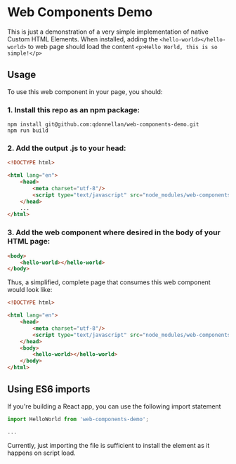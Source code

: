 # Web Components Demo
This is just a demonstration of a very simple implementation of native Custom HTML Elements. When installed, adding the `<hello-world></hello-world>` to web page should load the content `<p>Hello World, this is so simple!</p>`

## Usage
To use this web component in your page, you should:

### 1. Install this repo as an npm package:
```
npm install git@github.com:qdonnellan/web-components-demo.git
npm run build
```

### 2. Add the output .js to your head:

```html
<!DOCTYPE html>

<html lang="en">
    <head>
        <meta charset="utf-8"/>
        <script type="text/javascript" src="node_modules/web-components-demo/dist/bundle.js"></script>
    </head>
    ...
</html>
```

### 3. Add the web component where desired in the body of your HTML page:

```html
<body>
    <hello-world></hello-world>
</body>
```

Thus, a simplified, complete page that consumes this web component would look like:

```html
<!DOCTYPE html>

<html lang="en">
    <head>
        <meta charset="utf-8"/>
        <script type="text/javascript" src="node_modules/web-components-demo/dist/bundle.js"></script>
    </head>
    <body>
        <hello-world></hello-world>
    </body>
</html>
```

## Using ES6 imports
If you're building a React app, you can use the following import statement

```js
import HelloWorld from 'web-components-demo';

...
```

Currently, just importing the file is sufficient to install the <hellow-world> element as it happens on script load.
